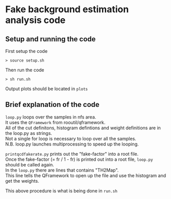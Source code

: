 # Fake background estimation analysis code

## Setup and running the code

First setup the code

    > source setup.sh

Then run the code

    > sh run.sh

Output plots should be located in ```plots```

## Brief explanation of the code

```loop.py``` loops over the samples in nfs area.  
It uses the ```QFramework``` from rooutil/qframework.  
All of the cut definitons, histogram defintions and weight definitions are in the loop.py as strings.  
Not a single for loop is necessary to loop over all the samples.  
N.B. loop.py launches multiprocessing to speed up the looping.  

```printqcdfakerate.py``` prints out the "fake-factor" into a root file.  
Once the fake-factor (= fr / 1 - fr) is printed out into a root file, ```loop.py``` should be called again.  
In the ```loop.py``` there are lines that contains "TH2Map".  
This line tells the QFramework to open up the file and use the histogram and get the weights.  

This above procedure is what is being done in ```run.sh```  
